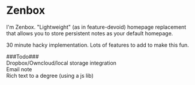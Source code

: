 Zenbox
=====================

I'm Zenbox. "Lightweight" (as in feature-devoid) homepage replacement that allows you to store persistent notes as your default homepage.

30 minute hacky implementation. Lots of features to add to make this fun. 

###Todo###    
Dropbox/Owncloud/local storage integration    
Email note    
Rich text to a degree (using a js lib)    
